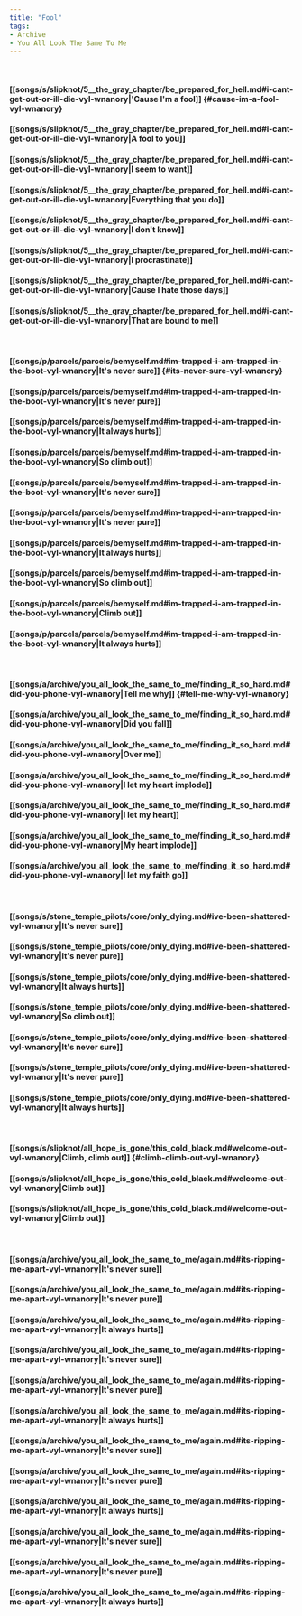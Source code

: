 ```yaml
---
title: "Fool"
tags:
- Archive
- You All Look The Same To Me
---
```

&nbsp;
#### [[songs/s/slipknot/5__the_gray_chapter/be_prepared_for_hell.md#i-cant-get-out-or-ill-die-vyl-wnanory|'Cause I'm a fool]] {#cause-im-a-fool-vyl-wnanory}
#### [[songs/s/slipknot/5__the_gray_chapter/be_prepared_for_hell.md#i-cant-get-out-or-ill-die-vyl-wnanory|A fool to you]]
#### [[songs/s/slipknot/5__the_gray_chapter/be_prepared_for_hell.md#i-cant-get-out-or-ill-die-vyl-wnanory|I seem to want]]
#### [[songs/s/slipknot/5__the_gray_chapter/be_prepared_for_hell.md#i-cant-get-out-or-ill-die-vyl-wnanory|Everything that you do]]
#### [[songs/s/slipknot/5__the_gray_chapter/be_prepared_for_hell.md#i-cant-get-out-or-ill-die-vyl-wnanory|I don't know]]
#### [[songs/s/slipknot/5__the_gray_chapter/be_prepared_for_hell.md#i-cant-get-out-or-ill-die-vyl-wnanory|I procrastinate]]
#### [[songs/s/slipknot/5__the_gray_chapter/be_prepared_for_hell.md#i-cant-get-out-or-ill-die-vyl-wnanory|Cause I hate those days]]
#### [[songs/s/slipknot/5__the_gray_chapter/be_prepared_for_hell.md#i-cant-get-out-or-ill-die-vyl-wnanory|That are bound to me]]
&nbsp;
#### [[songs/p/parcels/parcels/bemyself.md#im-trapped-i-am-trapped-in-the-boot-vyl-wnanory|It's never sure]] {#its-never-sure-vyl-wnanory}
#### [[songs/p/parcels/parcels/bemyself.md#im-trapped-i-am-trapped-in-the-boot-vyl-wnanory|It's never pure]]
#### [[songs/p/parcels/parcels/bemyself.md#im-trapped-i-am-trapped-in-the-boot-vyl-wnanory|It always hurts]]
#### [[songs/p/parcels/parcels/bemyself.md#im-trapped-i-am-trapped-in-the-boot-vyl-wnanory|So climb out]]
#### [[songs/p/parcels/parcels/bemyself.md#im-trapped-i-am-trapped-in-the-boot-vyl-wnanory|It's never sure]]
#### [[songs/p/parcels/parcels/bemyself.md#im-trapped-i-am-trapped-in-the-boot-vyl-wnanory|It's never pure]]
#### [[songs/p/parcels/parcels/bemyself.md#im-trapped-i-am-trapped-in-the-boot-vyl-wnanory|It always hurts]]
#### [[songs/p/parcels/parcels/bemyself.md#im-trapped-i-am-trapped-in-the-boot-vyl-wnanory|So climb out]]
#### [[songs/p/parcels/parcels/bemyself.md#im-trapped-i-am-trapped-in-the-boot-vyl-wnanory|Climb out]]
#### [[songs/p/parcels/parcels/bemyself.md#im-trapped-i-am-trapped-in-the-boot-vyl-wnanory|It always hurts]]
&nbsp;
#### [[songs/a/archive/you_all_look_the_same_to_me/finding_it_so_hard.md#did-you-phone-vyl-wnanory|Tell me why]] {#tell-me-why-vyl-wnanory}
#### [[songs/a/archive/you_all_look_the_same_to_me/finding_it_so_hard.md#did-you-phone-vyl-wnanory|Did you fall]]
#### [[songs/a/archive/you_all_look_the_same_to_me/finding_it_so_hard.md#did-you-phone-vyl-wnanory|Over me]]
#### [[songs/a/archive/you_all_look_the_same_to_me/finding_it_so_hard.md#did-you-phone-vyl-wnanory|I let my heart implode]]
#### [[songs/a/archive/you_all_look_the_same_to_me/finding_it_so_hard.md#did-you-phone-vyl-wnanory|I let my heart]]
#### [[songs/a/archive/you_all_look_the_same_to_me/finding_it_so_hard.md#did-you-phone-vyl-wnanory|My heart implode]]
#### [[songs/a/archive/you_all_look_the_same_to_me/finding_it_so_hard.md#did-you-phone-vyl-wnanory|I let my faith go]]
&nbsp;
#### [[songs/s/stone_temple_pilots/core/only_dying.md#ive-been-shattered-vyl-wnanory|It's never sure]]
#### [[songs/s/stone_temple_pilots/core/only_dying.md#ive-been-shattered-vyl-wnanory|It's never pure]]
#### [[songs/s/stone_temple_pilots/core/only_dying.md#ive-been-shattered-vyl-wnanory|It always hurts]]
#### [[songs/s/stone_temple_pilots/core/only_dying.md#ive-been-shattered-vyl-wnanory|So climb out]]
#### [[songs/s/stone_temple_pilots/core/only_dying.md#ive-been-shattered-vyl-wnanory|It's never sure]]
#### [[songs/s/stone_temple_pilots/core/only_dying.md#ive-been-shattered-vyl-wnanory|It's never pure]]
#### [[songs/s/stone_temple_pilots/core/only_dying.md#ive-been-shattered-vyl-wnanory|It always hurts]]
&nbsp;
#### [[songs/s/slipknot/all_hope_is_gone/this_cold_black.md#welcome-out-vyl-wnanory|Climb, climb out]] {#climb-climb-out-vyl-wnanory}
#### [[songs/s/slipknot/all_hope_is_gone/this_cold_black.md#welcome-out-vyl-wnanory|Climb out]]
#### [[songs/s/slipknot/all_hope_is_gone/this_cold_black.md#welcome-out-vyl-wnanory|Climb out]]
&nbsp;
#### [[songs/a/archive/you_all_look_the_same_to_me/again.md#its-ripping-me-apart-vyl-wnanory|It's never sure]]
#### [[songs/a/archive/you_all_look_the_same_to_me/again.md#its-ripping-me-apart-vyl-wnanory|It's never pure]]
#### [[songs/a/archive/you_all_look_the_same_to_me/again.md#its-ripping-me-apart-vyl-wnanory|It always hurts]]
#### [[songs/a/archive/you_all_look_the_same_to_me/again.md#its-ripping-me-apart-vyl-wnanory|It's never sure]]
#### [[songs/a/archive/you_all_look_the_same_to_me/again.md#its-ripping-me-apart-vyl-wnanory|It's never pure]]
#### [[songs/a/archive/you_all_look_the_same_to_me/again.md#its-ripping-me-apart-vyl-wnanory|It always hurts]]
#### [[songs/a/archive/you_all_look_the_same_to_me/again.md#its-ripping-me-apart-vyl-wnanory|It's never sure]]
#### [[songs/a/archive/you_all_look_the_same_to_me/again.md#its-ripping-me-apart-vyl-wnanory|It's never pure]]
#### [[songs/a/archive/you_all_look_the_same_to_me/again.md#its-ripping-me-apart-vyl-wnanory|It always hurts]]
#### [[songs/a/archive/you_all_look_the_same_to_me/again.md#its-ripping-me-apart-vyl-wnanory|It's never sure]]
#### [[songs/a/archive/you_all_look_the_same_to_me/again.md#its-ripping-me-apart-vyl-wnanory|It's never pure]]
#### [[songs/a/archive/you_all_look_the_same_to_me/again.md#its-ripping-me-apart-vyl-wnanory|It always hurts]]
